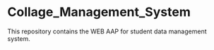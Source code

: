 # Collage_Management_System
This repository contains the WEB AAP for student data management system.

